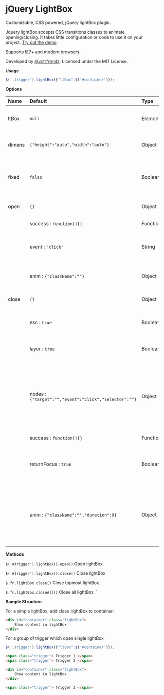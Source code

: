 jQuery LightBox
================

Customizable, CSS powered, jQuery lightBox plugin.

Jquery lightBox accepts CSS transitions classes to animate opening/closing. It takes little configuration or code to use it on your project. [Try out the demo](//vctrfrnndz.github.io/jquery-accordion).

Supports IE7+ and modern browsers.

Developed by [@vctrfrnndz](//vctrfrnndz.com). Licensed under the MIT License.

**Usage**

```javascript
$('.trigger').lightBox({"ltBox":$('#container')});
```

**Options**

Name             | Default                       | Type              | Description
:----------------|:----------------------------- |:----------------- |:-----------
ltBox            | `null`                        | Element | HTML element to be shown in lightBox.               
dimens           | `{"height":"auto","width":"auto"}`| Object  | Dimensions of lightBox container.                  resetForm        | `false`                       | Boolean | Don't reset form inside lightBox on open and close.
fixed            | `false`                       | Boolean | Show lightBox in center of screen at absolute position.
open             | `{}`                          | Object  | Params to open lightBox
                 |  success  : `function(){}`    | Function | Open callback.
                 |  event    : `"click"`         | String   | Event to bind on trigger to opens lightBox.
                 |  anim     : `{"className":""}`| Object | classname to add animation while open.                  
close            | `{}`                          | Object   | Params to close lightBox.                 
                 |  esc      : `true`            | Boolean  | Close lightBox on escape key press.
                 | layer     : `true`            | Boolean  | Close lightBox on background layer click.
                 | nodes     : `{"target":"","event":"click","selector":""}`| Object  | Close lightBox on click of nodes. Specify selector to bind close using delegation under target.
                 |  success  : `function(){}`    | Function  | Close callback.
                 |  returnFocus : `true`         | Boolean  | Return focus to lightBox trigger element on close.
                 |  anim     : `{"className":"","duration":0}` | Object  | classname to add animation while close and duration of close animation. *Require by plugin.
                 
                  
**Methods**

`$('#trigger').lightBox().open()` Open lightBox

`$('#trigger').lightBox().close()` Close lightBox

`$.fn.lightBox.close()` Close topmost lightBox.

`$.fn.lightBox.closeAll()` Close all lightBox.
`

**Sample Structure**

For a simple lightBox, add class .lightBox to container:

```html
<div id="container" class="lightBox">
    Show content in lightBox
</div>
```

For a group of trigger which open single lightBox

```javascript
$('.trigger').lightBox({"ltBox":$('#container')});
```

```html
<span class="trigger"> Trigger 1 </span>
<span class="trigger"> Trigger 2 </span>

<div id="container" class="lightBox">
    Show content in lightBox
</div>

<span class="trigger"> Trigger 3 </span>
```
